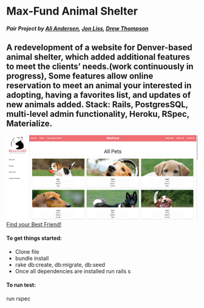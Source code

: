 # Max-Fund Animal Shelter
##### Pair Project by [Ali Andersen](https://github.com/alirezaandersen), [Jon Liss](https://github.com/jdliss), [Drew Thompson](https://github.com/drew-t)

## A redevelopment of a website for Denver-based animal shelter, which added additional features to meet the clients’ needs.(work continuously in progress), Some features allow online reservation to meet an animal your interested in adopting, having a favorites list, and updates of new animals added. Stack: Rails, PostgresSQL, multi-level admin functionality, Heroku, RSpec, Materialize.

![ScreenShot](app/assets/images/screen-shot.png)
[Find your Best Friend!](http://max-fund.herokuapp.com//)



#### To get things started:

* Clone file
* bundle install
* rake db:create, db:migrate, db:seed
* Once all dependencies are installed run rails s
#### To run test:
 run rspec
